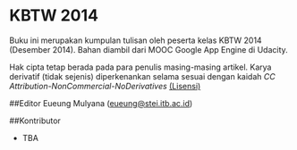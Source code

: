 # KBTW 2014

Buku ini merupakan kumpulan tulisan oleh peserta kelas KBTW 2014 (Desember 2014). Bahan diambil dari MOOC Google App Engine di Udacity.

Hak cipta tetap berada pada para penulis masing-masing artikel. Karya derivatif (tidak sejenis) diperkenankan selama sesuai dengan kaidah  *CC Attribution-NonCommercial-NoDerivatives*
[(Lisensi)](http://creativecommons.org/licenses/by-nc-nd/4.0/)

##Editor
Eueung Mulyana (eueung@stei.itb.ac.id)

##Kontributor
- TBA
